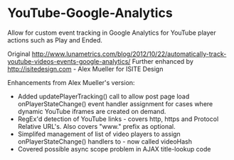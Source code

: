 YouTube-Google-Analytics
========================

Allow for custom event tracking in Google Analytics for YouTube player actions such as Play and Ended.

Original http://www.lunametrics.com/blog/2012/10/22/automatically-track-youtube-videos-events-google-analytics/
Further enhanced by http://isitedesign.com - Alex Mueller for ISITE Design

Enhancements from Alex Mueller's version:
* Added updatePlayerTracking() call to allow post page load onPlayerStateChange() event handler assignment for cases where dynamic YouTube iframes are created on demand.
* RegEx'd detection of YouTube links - covers http, https and Protocol Relative URL's. Also covers "www." prefix as optional.
* Simplifed management of list of video players to assign onPlayerStateChange() handlers to - now called videoHash
* Covered possible async scope problem in AJAX title-lookup code
